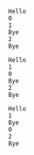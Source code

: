     Hello
    0
    1
    Bye
    2
    Bye
````
Hello
1
0
Bye
2
Bye
````
    Hello
    1
    Bye
    0
    2
    Bye
